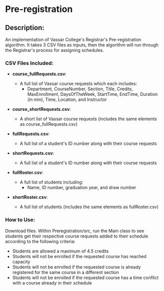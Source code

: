 # Pre-registration

## Description:
An implementation of Vassar College's Registrar's Pre-registration algorithm. It takes 3 CSV files as inputs, then the algorithm will run through the Registrar's process for assigning schedules.

### CSV Files Included:

- **course_fullRequests.csv**:
  - A full list of Vassar course requests which each includes:
    - Department, CourseNumber, Section, Title, Credits, MaxEnrollment, DaysOfTheWeek, StartTime, EndTime, Duration (in min), Time, Location, and Instructor

- **course_shortRequests.csv**:
  - A short list of Vassar course requests (includes the same elements as course_fullRequests.csv)

- **fullRequests.csv**:
  - A full list of a student's ID number along with their course requests

- **shortRequests.csv**:
  - A full list of a student's ID number along with their course requests

- **fullRoster.csv**:
  - A full list of students including:
    - Name, ID number, graduation year, and draw number

- **shortRoster.csv**:
  - A full list of students (includes the same elements as fullRoster.csv)

### How to Use:

Download files. Within Preregistration/src, run the Main class to see students get their respective course requests added to their schedule according to the following criteria:

- Students are allowed a maximum of 4.5 credits
- Students will not be enrolled if the requested course has reached capacity
- Students will not be enrolled if the requested course is already registered for the same course in a different section
- Students will not be enrolled if the requested course has a time conflict with a course already in their schedule
